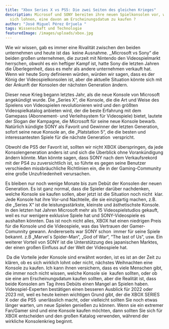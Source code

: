 ```yaml
---
title: "Xbox Series X vs PS5: Die zwei Seiten des gleichen Krieges"
description: Microsof und SONY bereiten ihre neuen Spielkonsolen vor, wird es
  sich lohnen, eine davon am Erscheinungsdatum zu kaufen ?
author: "José Miguel Pérez Orjuela "
tags: Wissenschaft und Technologie
featuredImage: /images/uploads/xbox.jpg
---
```

Wie wir wissen, gab es immer eine Rivalität zwischen den beiden unternehmen und heute ist das  keine Ausnahme. ,,Microsoft vs Sony“ die beiden großen unternehmen, die zurzeit mit Nintendo den Videospielmarkt herrschen, obwohl es ein heftiger Kampf ist, hatte Sony die letzten Jahren die Überlegenheit, dass es mehr als andere unternehmen verkauft hat. Wenn wir heute Sony definieren würden, würden wir sagen, dass es der König der Videospielkonsolen ist, aber die aktuelle Situation könnte sich mit der Ankunft der Konsolen der nächsten Generation ändern.

Dieser neue Krieg begann letztes Jahr, als die neue Konsole von Microsoft angekündigt wurde. Die „Series X“, die Konsole, die die Art und Weise des Spielens von Videospielen revolutionieren wird und den größten  Videospielkatalog anbieten wird, der die beste Erfahrung mit dem Gamepass (Abonnement- und Verleihsystem für Videospiele) bietet, lautete der Slogan der Kampagne, die Microsoft für seine neue Konsole bewarb. Natürlich kündigte SONY als Favorit und Gewinner der letzten Generation, sofort seine neue Konsole an, die „Platstation 5“, die die besten und interessantesten Spiele für die nächste Generation  verspricht.

Obwohl die PS5 der Favorit ist, sollten wir nicht XBOX überspringen, da jede Konsolengeneration anders ist und sich die Überblick ohne Vorankündigung ändern könnte. Man könnte sagen, dass SONY nach dem Verkaufsrekord mit der PS4 zu zuversichtlich ist, so führte es gegen seine Benutzer verschieden missbräuchliche Richtlinien ein, die in der Gaming-Community eine große Unzufriedenheit verursachen.

Es bleiben nur noch wenige Monate bis zum Debüt der Konsolen der neuen Generation. Es ist ganz normal, dass die Spieler darüber nachdenken, welche Konsole sie kaufen sollen, aber jetzt ist die Situation noch nicht  klar. Jede Konsole hat ihre Vor-und Nachteile, die sie einzigartig machen, z.B. die „Series X“ ist die leistungsstärkste, kleinste und ästhetischste Konsole. In den letzten hat Jahren Microsoft mehr als 15 Videospielstudios gekauft, weil es nur wenigere exklusive Spiele hat und SONY-Videospiele es aushalten könnten. Das ist noch nicht alles, XBOX hat einen niedrigen Preis fúr die Konsole und die Videospiele, was das Vertrauen der Gamer-Comunnity gewann. Andererseits war SONY schon  immer für seine Spiele bekannt. z.B „Marvel´s Spider-Man“, „God of War“, “The last of Us“, usw. Ein weiterer Vorteil von SONY ist die Unterstützung des japanischen Marktes, der einen großen Einfluss auf der Welt der Videospiele hat.

 Da die Vorteile jeder Konsole sind erwähnt worden, ist es ist an der Zeit zu klären, ob es sich wirklich lohnt oder nicht, nächstes Weihnachten eine Konsole zu kaufen. Ich kann ihnen versichern, dass es viele Menschen gibt, die immer noch nicht wissen, welche Konsole sie  kaufen sollten, oder ob sie eine am Erscheinungsdatum kaufen sollten, aber die Realität ist, dass beide Konsolen am Tag ihres Debüts einen Mangel an Spielen haben. Videospiel-Experten bestätigen einen besseren Ausblick für 2022 oder 2023 mit, weil es heute keinen wichtigen Grund gibt, der die XBOX SERIES X oder die PS5  unerlässlich macht, oder vielleicht sollten Sie noch etwas länger warten, um neue Spielen genießen zu können. Wenn sie ein extremer Fan/Gamer sind und eine Konsole kaufen möchten, dann sollten Sie sich für XBOX entscheiden und den großen Katalog verwenden, während der wirkliche Konsolenkrieg beginnt.